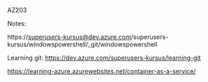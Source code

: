 AZ203

Notes:

https://superusers-kursus@dev.azure.com/superusers-kursus/windowspowershell/_git/windowspowershell

Learning git: https://dev.azure.com/superusers-kursus/learning-git

https://learning-azure.azurewebsites.net/container-as-a-service/
